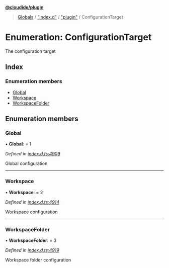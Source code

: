 **[@cloudide/plugin](../README.md)**

> [Globals](../README.md) / ["index.d"](../modules/_index_d_.md) / ["plugin"](../modules/_index_d_._plugin_.md) / ConfigurationTarget

# Enumeration: ConfigurationTarget

The configuration target

## Index

### Enumeration members

* [Global](_index_d_._plugin_.configurationtarget.md#global)
* [Workspace](_index_d_._plugin_.configurationtarget.md#workspace)
* [WorkspaceFolder](_index_d_._plugin_.configurationtarget.md#workspacefolder)

## Enumeration members

### Global

•  **Global**:  = 1

*Defined in [index.d.ts:4909](https://github.com/shuyaqian/cloudide-plugin-api/blob/6d83fa1/index.d.ts#L4909)*

Global configuration

___

### Workspace

•  **Workspace**:  = 2

*Defined in [index.d.ts:4914](https://github.com/shuyaqian/cloudide-plugin-api/blob/6d83fa1/index.d.ts#L4914)*

Workspace configuration

___

### WorkspaceFolder

•  **WorkspaceFolder**:  = 3

*Defined in [index.d.ts:4919](https://github.com/shuyaqian/cloudide-plugin-api/blob/6d83fa1/index.d.ts#L4919)*

Workspace folder configuration
